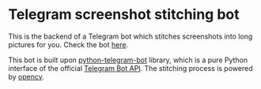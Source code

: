 # Telegram screenshot stitching bot

This is the backend of a Telegram bot which stitches screenshots into long pictures for you. Check the bot [here](https://t.me/SStitcherBot).

This bot is built upon [python-telegram-bot](https://github.com/python-telegram-bot/python-telegram-bot) library, which is a pure Python interface of the official [Telegram Bot API](https://core.telegram.org/bots/api). The stitching process is powered by [opencv](https://github.com/opencv/opencv).